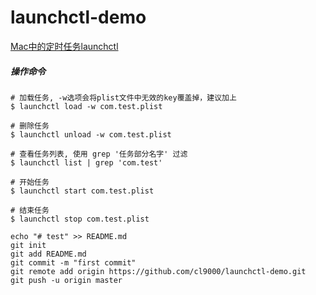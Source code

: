 # launchctl-demo

[Mac中的定时任务launchctl ](https://cl9000.github.io/2017/04/09/Mac-%E5%AE%9A%E6%97%B6%E4%BB%BB%E5%8A%A1-launchctl/)

##### 操作命令
```
# 加载任务, -w选项会将plist文件中无效的key覆盖掉，建议加上
$ launchctl load -w com.test.plist

# 删除任务
$ launchctl unload -w com.test.plist

# 查看任务列表, 使用 grep '任务部分名字' 过滤
$ launchctl list | grep 'com.test'

# 开始任务
$ launchctl start com.test.plist

# 结束任务
$ launchctl stop com.test.plist
```


```
echo "# test" >> README.md
git init
git add README.md
git commit -m "first commit"
git remote add origin https://github.com/cl9000/launchctl-demo.git
git push -u origin master
```           
